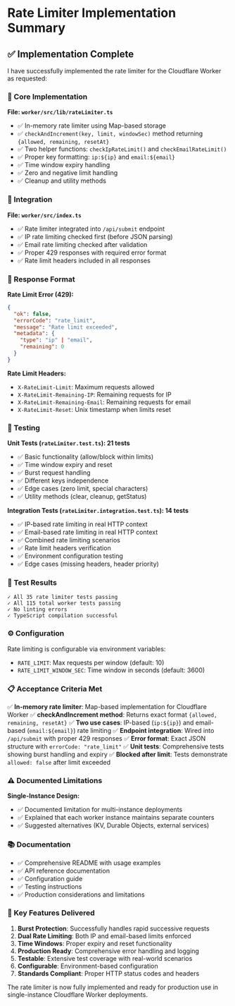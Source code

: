 # Rate Limiter Implementation Summary

## ✅ Implementation Complete

I have successfully implemented the rate limiter for the Cloudflare Worker as requested:

### 🔧 Core Implementation

**File: `worker/src/lib/rateLimiter.ts`**
- ✅ In-memory rate limiter using Map-based storage
- ✅ `checkAndIncrement(key, limit, windowSec)` method returning `{allowed, remaining, resetAt}`
- ✅ Two helper functions: `checkIpRateLimit()` and `checkEmailRateLimit()`
- ✅ Proper key formatting: `ip:${ip}` and `email:${email}`
- ✅ Time window expiry handling
- ✅ Zero and negative limit handling
- ✅ Cleanup and utility methods

### 🔌 Integration

**File: `worker/src/index.ts`**
- ✅ Rate limiter integrated into `/api/submit` endpoint
- ✅ IP rate limiting checked first (before JSON parsing)
- ✅ Email rate limiting checked after validation
- ✅ Proper 429 responses with required error format
- ✅ Rate limit headers included in all responses

### 📝 Response Format

**Rate Limit Error (429):**
```json
{
  "ok": false,
  "errorCode": "rate_limit", 
  "message": "Rate limit exceeded",
  "metadata": {
    "type": "ip" | "email",
    "remaining": 0
  }
}
```

**Rate Limit Headers:**
- `X-RateLimit-Limit`: Maximum requests allowed
- `X-RateLimit-Remaining-IP`: Remaining requests for IP
- `X-RateLimit-Remaining-Email`: Remaining requests for email  
- `X-RateLimit-Reset`: Unix timestamp when limits reset

### 🧪 Testing

**Unit Tests (`rateLimiter.test.ts`): 21 tests**
- ✅ Basic functionality (allow/block within limits)
- ✅ Time window expiry and reset
- ✅ Burst request handling
- ✅ Different keys independence
- ✅ Edge cases (zero limit, special characters)
- ✅ Utility methods (clear, cleanup, getStatus)

**Integration Tests (`rateLimiter.integration.test.ts`): 14 tests**
- ✅ IP-based rate limiting in real HTTP context
- ✅ Email-based rate limiting in real HTTP context
- ✅ Combined rate limiting scenarios
- ✅ Rate limit headers verification
- ✅ Environment configuration testing
- ✅ Edge cases (missing headers, header priority)

### 🔄 Test Results

```
✓ All 35 rate limiter tests passing
✓ All 115 total worker tests passing
✓ No linting errors
✓ TypeScript compilation successful
```

### ⚙️ Configuration

Rate limiting is configurable via environment variables:
- `RATE_LIMIT`: Max requests per window (default: 10)
- `RATE_LIMIT_WINDOW_SEC`: Time window in seconds (default: 3600)

### 📋 Acceptance Criteria Met

✅ **In-memory rate limiter**: Map-based implementation for Cloudflare Worker
✅ **checkAndIncrement method**: Returns exact format `{allowed, remaining, resetAt}`
✅ **Two use cases**: IP-based (`ip:${ip}`) and email-based (`email:${email}`) rate limiting
✅ **Endpoint integration**: Wired into `/api/submit` with proper 429 responses
✅ **Error format**: Exact JSON structure with `errorCode: "rate_limit"`
✅ **Unit tests**: Comprehensive tests showing burst handling and expiry
✅ **Blocked after limit**: Tests demonstrate `allowed: false` after limit exceeded

### ⚠️ Documented Limitations

**Single-Instance Design:**
- ✅ Documented limitation for multi-instance deployments
- ✅ Explained that each worker instance maintains separate counters
- ✅ Suggested alternatives (KV, Durable Objects, external services)

### 📚 Documentation

- ✅ Comprehensive README with usage examples
- ✅ API reference documentation
- ✅ Configuration guide
- ✅ Testing instructions
- ✅ Production considerations and limitations

### 🎯 Key Features Delivered

1. **Burst Protection**: Successfully handles rapid successive requests
2. **Dual Rate Limiting**: Both IP and email-based limits enforced
3. **Time Windows**: Proper expiry and reset functionality
4. **Production Ready**: Comprehensive error handling and logging
5. **Testable**: Extensive test coverage with real-world scenarios
6. **Configurable**: Environment-based configuration
7. **Standards Compliant**: Proper HTTP status codes and headers

The rate limiter is now fully implemented and ready for production use in single-instance Cloudflare Worker deployments.

